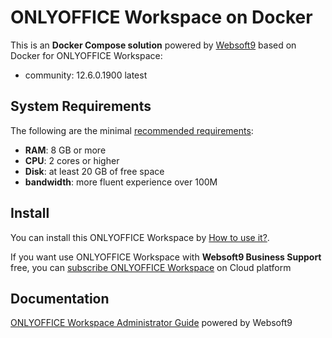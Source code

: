 # ONLYOFFICE Workspace on Docker  

This is an **Docker Compose solution** powered by [Websoft9](https://www.websoft9.com) based on Docker for ONLYOFFICE Workspace:


 - community:  12.6.0.1900 latest


## System Requirements

The following are the minimal [recommended requirements](https://github.com/ONLYOFFICE/Docker-CommunityServer):

* **RAM**: 8 GB or more
* **CPU**: 2 cores or higher
* **Disk**: at least 20 GB of free space
* **bandwidth**: more fluent experience over 100M  

## Install

You can install this ONLYOFFICE Workspace by [How to use it?](https://github.com/Websoft9/docker-library#how-to-use-it).   

If you want use ONLYOFFICE Workspace with **Websoft9 Business Support** free, you can [subscribe ONLYOFFICE Workspace](https://www.websoft9.com/apps) on Cloud platform

## Documentation

[ONLYOFFICE Workspace Administrator Guide](https://support.websoft9.com/docs/onlyoffice) powered by Websoft9
